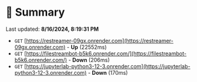 # 📖 Summary
Last updated: **8/16/2024, 8:19:31 PM**

- `GET` [https://restreamer-09gx.onrender.com](https://restreamer-09gx.onrender.com) - **Up** (22552ms)
- `GET` [https://filestreambot-b5k6.onrender.com/](https://filestreambot-b5k6.onrender.com/) - **Down** (206ms)
- `GET` [https://jupyterlab-python3-12-3.onrender.com](https://jupyterlab-python3-12-3.onrender.com) - **Down** (170ms)
